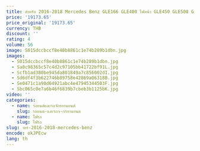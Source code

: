 ```yaml
---
title: สําหรับ 2016-2018 Mercedes Benz GLE166 GLE400 ไฟหน้า GLE450 GLE500 GLE63 ชุดไฟหน้า Full LED ไฟหน้าเดิม
price: '19173.65'
price_original: '19173.65'
currency: THB
discount: ''
rating: 4
volume: 56
image: S015dccbccf8e40b8861c1e74b289b1dbn.jpg
images:
  - S015dccbccf8e40b8861c1e74b289b1dbn.jpg
  - Sa0c98365c57c4d2c97105bb41722bf91L.jpg
  - Scfb1ad380be945da801849a7c856002dI.jpg
  - Sd6df4f3b622746b89758e42869a06318B.jpg
  - Se0471c1a90d64921abc4e47945344503F.jpg
  - Sbc065c0e7a6b46f6839b7cbeb3b1125bK.jpg
video: ''
categories:
  - name: รถยนต์และรถจักรยานยนต์
    slug: รถยนต-และรถจ-กรยานยนต
  - name: ไฟรถ
    slug: ไฟรถ
slug: าหร-2016-2018-mercedes-benz
encode: okJPEcw
lang: th
---
```

  